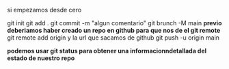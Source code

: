 si empezamos desde cero

git init
git add .
git commit -m "algun comentario"
git brunch -M main
**previo deberiamos haber creado un repo en github para que nos de el git remote**
git remote add origin y la url que sacamos de github
git push -u origin main

**podemos usar git status para obtener una informacionndetallada del estado de nuestro repo**
